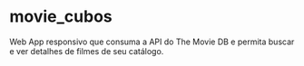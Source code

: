 # movie_cubos
Web App responsivo que consuma a API do The Movie DB e permita buscar e ver detalhes de filmes de seu catálogo.
